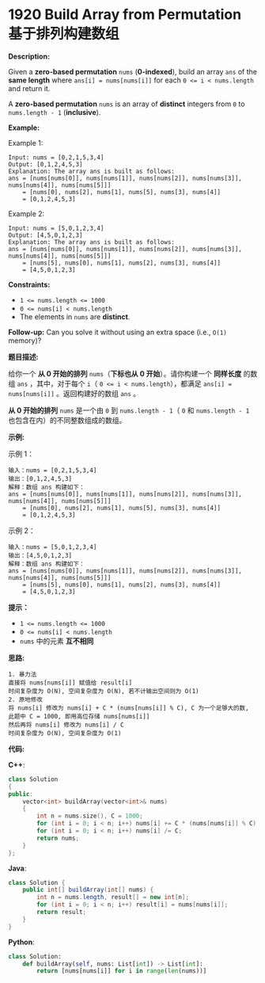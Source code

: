 # 1920 Build Array from Permutation 基于排列构建数组

__Description:__

Given a __zero-based permutation__ `nums` (__0-indexed__), build an array `ans` of the __same length__ where `ans[i] = nums[nums[i]]` for each `0 <= i < nums.length` and return it.

A __zero-based permutation__ `nums` is an array of __distinct__ integers from `0` to `nums.length - 1` (__inclusive__).

__Example:__

Example 1:

```text
Input: nums = [0,2,1,5,3,4]
Output: [0,1,2,4,5,3]
Explanation: The array ans is built as follows: 
ans = [nums[nums[0]], nums[nums[1]], nums[nums[2]], nums[nums[3]], nums[nums[4]], nums[nums[5]]]
    = [nums[0], nums[2], nums[1], nums[5], nums[3], nums[4]]
    = [0,1,2,4,5,3]
```

Example 2:

```text
Input: nums = [5,0,1,2,3,4]
Output: [4,5,0,1,2,3]
Explanation: The array ans is built as follows:
ans = [nums[nums[0]], nums[nums[1]], nums[nums[2]], nums[nums[3]], nums[nums[4]], nums[nums[5]]]
    = [nums[5], nums[0], nums[1], nums[2], nums[3], nums[4]]
    = [4,5,0,1,2,3]
```

__Constraints:__

- `1 <= nums.length <= 1000`
- `0 <= nums[i] < nums.length`
- The elements in `nums` are __distinct__.

__Follow-up:__ Can you solve it without using an extra space (i.e., `O(1)` memory)?

__题目描述:__

给你一个 __从 0 开始的排列__ `nums`（__下标也从 0 开始__）。请你构建一个 __同样长度__ 的数组 `ans` ，其中，对于每个 `i`（ `0 <= i < nums.length`），都满足 `ans[i] = nums[nums[i]]` 。返回构建好的数组 `ans` 。

__从 0 开始的排列__ `nums` 是一个由 `0` 到 `nums.length - 1`（ `0` 和 `nums.length - 1` 也包含在内）的不同整数组成的数组。

__示例:__

示例 1：

```text
输入：nums = [0,2,1,5,3,4]
输出：[0,1,2,4,5,3]
解释：数组 ans 构建如下：
ans = [nums[nums[0]], nums[nums[1]], nums[nums[2]], nums[nums[3]], nums[nums[4]], nums[nums[5]]]
    = [nums[0], nums[2], nums[1], nums[5], nums[3], nums[4]]
    = [0,1,2,4,5,3]
```

示例 2：

```text
输入：nums = [5,0,1,2,3,4]
输出：[4,5,0,1,2,3]
解释：数组 ans 构建如下：
ans = [nums[nums[0]], nums[nums[1]], nums[nums[2]], nums[nums[3]], nums[nums[4]], nums[nums[5]]]
    = [nums[5], nums[0], nums[1], nums[2], nums[3], nums[4]]
    = [4,5,0,1,2,3]
```

__提示：__

- `1 <= nums.length <= 1000`
- `0 <= nums[i] < nums.length`
- `nums` 中的元素 __互不相同__

__思路:__

```text
1. 暴力法
直接将 nums[nums[i]] 赋值给 result[i]
时间复杂度为 O(N), 空间复杂度为 O(N), 若不计输出空间则为 O(1)
2. 原地修改
将 nums[i] 修改为 nums[i] + C * (nums[nums[i]] % C), C 为一个足够大的数, 此题中 C = 1000, 即用高位存储 nums[nums[i]]
然后再将 nums[i] 修改为 nums[i] / C
时间复杂度为 O(N), 空间复杂度为 O(1)
```

__代码:__

__C++__:

```C++
class Solution 
{
public:
    vector<int> buildArray(vector<int>& nums) 
    {
        int n = nums.size(), C = 1000;
        for (int i = 0; i < n; i++) nums[i] += C * (nums[nums[i]] % C);
        for (int i = 0; i < n; i++) nums[i] /= C;
        return nums;
    }
};
```

__Java__:

```Java
class Solution {
    public int[] buildArray(int[] nums) {
        int n = nums.length, result[] = new int[n];
        for (int i = 0; i < n; i++) result[i] = nums[nums[i]];
        return result;
    }
}
```

__Python__:

```Python
class Solution:
    def buildArray(self, nums: List[int]) -> List[int]:
        return [nums[nums[i]] for i in range(len(nums))]
```
